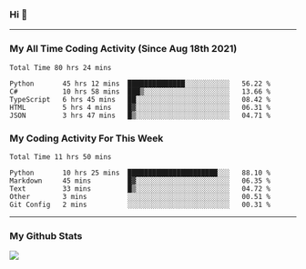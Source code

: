 ### Hi 🙂

---

### My All Time Coding Activity (Since Aug 18th 2021)
<!--START_SECTION:waka-all-->
```text
Total Time 80 hrs 24 mins

Python       45 hrs 12 mins  ██████████████░░░░░░░░░░░   56.22 % 
C#           10 hrs 58 mins  ███▒░░░░░░░░░░░░░░░░░░░░░   13.66 % 
TypeScript   6 hrs 45 mins   ██░░░░░░░░░░░░░░░░░░░░░░░   08.42 % 
HTML         5 hrs 4 mins    █▓░░░░░░░░░░░░░░░░░░░░░░░   06.31 % 
JSON         3 hrs 47 mins   █▒░░░░░░░░░░░░░░░░░░░░░░░   04.71 % 
```
<!--END_SECTION:waka-all-->

### My Coding Activity For This Week
<!--START_SECTION:waka-week-->
```text
Total Time 11 hrs 50 mins

Python       10 hrs 25 mins  ██████████████████████░░░   88.10 % 
Markdown     45 mins         █▓░░░░░░░░░░░░░░░░░░░░░░░   06.35 % 
Text         33 mins         █▒░░░░░░░░░░░░░░░░░░░░░░░   04.72 % 
Other        3 mins          ░░░░░░░░░░░░░░░░░░░░░░░░░   00.51 % 
Git Config   2 mins          ░░░░░░░░░░░░░░░░░░░░░░░░░   00.31 % 
```
<!--END_SECTION:waka-week-->

---

### My Github Stats
![](https://github-readme-stats.vercel.app/api?username=eroxl&count_private=true&show_icons=true&include_all_commits=true&theme=onedark)
